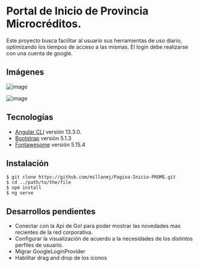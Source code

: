 # Portal de Inicio de Provincia Microcréditos. 
Este proyecto busca facilitar al usuario sus herramientas de uso diario, optimizando los tiempos de acceso a las mismas.
El login debe realizarse con una cuenta de google.

## Imágenes

![image](https://user-images.githubusercontent.com/103587889/174082953-788552c0-d0e8-4e4c-a608-d0a39ef2ca74.png)


![image](https://user-images.githubusercontent.com/103587889/173900251-e5944ea0-3fd9-426b-b50a-767fdcfea15e.png)


## Tecnologías

* [Angular CLI](https://github.com/angular/angular-cli) versión 13.3.0.
* [Bootstrap](https://getbootstrap.com/docs/5.1/getting-started/introduction/) versión 5.1.3
* [Fontawesome](https://fontawesome.com/v5/download) versión 5.15.4

## Instalación

```
$ git clone https://github.com/millanmj/Pagina-Inicio-PROME.git
$ cd ../path/to/the/file
$ npm install
$ ng serve
```

## Desarrollos pendientes
- Conectar con la Api de Go! para poder mostrar las novedades mas recientes de la red corporativa. 
- Configurar la visualización de acuerdo a la necesidades de los distintos perfiles de usuario.
- Migrar GoogleLoginProvider
- Habilitar drag and drop de los iconos
